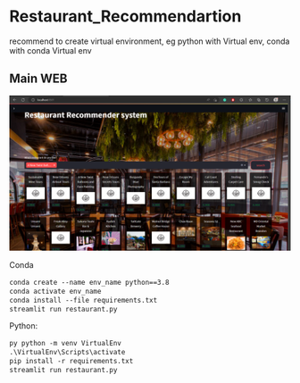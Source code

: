 # Restaurant_Recommendartion

recommend to create virtual environment, eg python with Virtual env, conda with conda Virtual env

## Main WEB

<img title="res" src="./assets/res.png">

Conda
```
conda create --name env_name python==3.8
conda activate env_name
conda install --file requirements.txt
streamlit run restaurant.py
```
Python:
```
py python -m venv VirtualEnv
.\VirtualEnv\Scripts\activate  
pip install -r requirements.txt
streamlit run restaurant.py
```